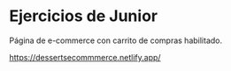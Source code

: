 
# Ejercicios de Junior

Página de e-commerce con carrito de compras habilitado.

https://dessertsecommmerce.netlify.app/

